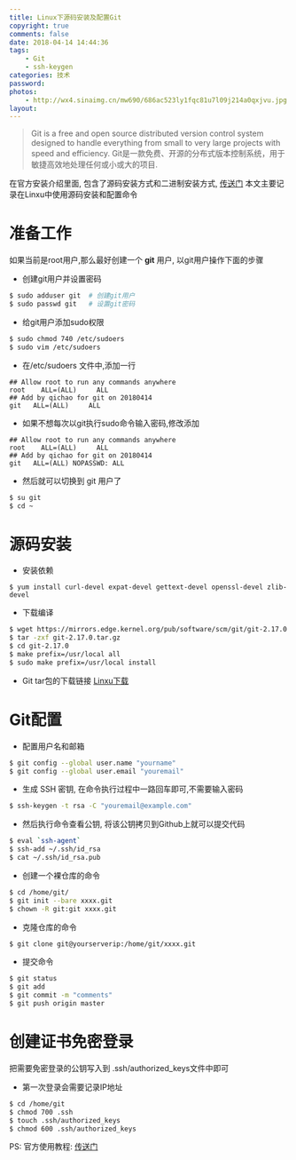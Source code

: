 ```yaml
---
title: Linux下源码安装及配置Git
copyright: true
comments: false
date: 2018-04-14 14:44:36
tags: 
    - Git
    - ssh-keygen
categories: 技术
password:
photos:
    - http://wx4.sinaimg.cn/mw690/686ac523ly1fqc81u7l09j214a0qxjvu.jpg
layout:
---
```


> Git is a free and open source distributed version control system designed to handle everything from small to very large projects with speed and efficiency.
> Git是一款免费、开源的分布式版本控制系统，用于敏捷高效地处理任何或小或大的项目.


<!--more-->


在官方安装介绍里面, 包含了源码安装方式和二进制安装方式, [传送门](https://git-scm.com/book/zh/v1/%E8%B5%B7%E6%AD%A5-%E5%AE%89%E8%A3%85-Git)
本文主要记录在Linxu中使用源码安装和配置命令

# 准备工作

如果当前是root用户,那么最好创建一个 **git** 用户, 以git用户操作下面的步骤

 - 创建git用户并设置密码
```bash
$ sudo adduser git  # 创建git用户
$ sudo passwd git   # 设置git密码
```
 - 给git用户添加sudo权限
```bash
$ sudo chmod 740 /etc/sudoers
$ sudo vim /etc/sudoers
```
 - 在/etc/sudoers 文件中,添加一行
```
## Allow root to run any commands anywhere
root    ALL=(ALL)     ALL
## Add by qichao for git on 20180414
git   ALL=(ALL)     ALL
```
- 如果不想每次以git执行sudo命令输入密码,修改添加
```
## Allow root to run any commands anywhere
root    ALL=(ALL)     ALL
## Add by qichao for git on 20180414
git   ALL=(ALL) NOPASSWD: ALL
```
- 然后就可以切换到 git 用户了
```bash
$ su git
$ cd ~
```
# 源码安装
 - 安装依赖
```
$ yum install curl-devel expat-devel gettext-devel openssl-devel zlib-devel
```
 - 下载编译
```bash
$ wget https://mirrors.edge.kernel.org/pub/software/scm/git/git-2.17.0.tar.gz
$ tar -zxf git-2.17.0.tar.gz
$ cd git-2.17.0
$ make prefix=/usr/local all
$ sudo make prefix=/usr/local install
```
 - Git tar包的下载链接 [Linxu下载](https://mirrors.edge.kernel.org/pub/software/scm/git/)
   
# Git配置

 - 配置用户名和邮箱
```bash
$ git config --global user.name "yourname"
$ git config --global user.email "youremail"
```
 - 生成 SSH 密钥, 在命令执行过程中一路回车即可,不需要输入密码
```bash
$ ssh-keygen -t rsa -C "youremail@example.com"
```
 - 然后执行命令查看公钥, 将该公钥拷贝到Github上就可以提交代码
```bash
$ eval `ssh-agent`
$ ssh-add ~/.ssh/id_rsa
$ cat ~/.ssh/id_rsa.pub
```
- 创建一个裸仓库的命令
```bash
$ cd /home/git/
$ git init --bare xxxx.git
$ chown -R git:git xxxx.git
```
- 克隆仓库的命令
```bash
$ git clone git@yourserverip:/home/git/xxxx.git
```
- 提交命令
```bash
$ git status
$ git add 
$ git commit -m "comments"
$ git push origin master
```

# 创建证书免密登录

把需要免密登录的公钥写入到 .ssh/authorized_keys文件中即可
- 第一次登录会需要记录IP地址
```bash
$ cd /home/git
$ chmod 700 .ssh
$ touch .ssh/authorized_keys
$ chmod 600 .ssh/authorized_keys
```

PS: 官方使用教程: [传送门](https://git-scm.com/book/zh/v2)